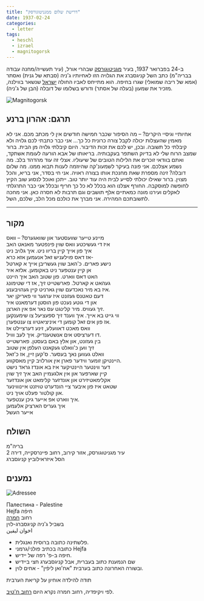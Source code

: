 ```yaml
---
title: "דרישת שלום ממגניטוגורסק"
date: 1937-02-24
categories:
  - letter
tags:
  - heschl
  - izrael
  - magnitogorsk
---
```


ב-24 בפברואר 1937, בעיר [מגניטוגורסק](https://en.wikipedia.org/wiki/Magnitogorsk) שבהרי אורל,
(עיר תעשייה/מחנה עבודה בבריה"מ)
כתב השל קניגסברג את הגלויה הזו לאחיותיו ג'ניה (סבתא של גנית) ואסתר (אמא של ריבה שמואלי) שגרו בחיפה.
הוא מתייחס לאביו החולה [ישראל](https://dankenigsberg.github.io/pupko-papers/tags/#izrael)
 שנשאר בווילנה, מזכיר את שמעון (בעלה של אסתר) ודורש בשלומו של דובלה (הבן של ג'ניה).

![Magnitogorsk](/pupko-papers/assets/images/1937-02-24-heschl-magnitogorsk.jpg)

## תרגם: אהרון ברנע

אחיותיי וגיסיי היקרים? – מה הסיפור שכבר חמישה חודשים אין לי מכתב מכם. אני לא מאמין שהעצלות יכולה לקבל צורה כרונית כל כך... אני כבר כתבתי לכם גלויה ולא קיבלתי כל תשובה. ובכן, יש לכם את זכות הדיבור. היום קיבלתי גלויה מן הבית. ברור שמצב הרוח שלי לא בדיוק השתפר בעקבותיה. בריאותו של אבא הורעה לעומת אשתקד, ואתם בוודאי זוכרים את הלילות הטובים של שיעוליו. אצלי זה עוד מהדהד בלב. מה נשמע אצלכם. אני פונה בעיקר לשמעונ'קה שהיוזמה לענות תבוא ממנו. מה שלום דובלה? זינה מספרת שאת מחנכת אותו בצורה ראויה. אני חי בסדר, אני בריא, והכל מצוין. ברור שאילו יכולתי לסייע לבית היה עוד יותר טוב. ייתכן ואוכל לנסוע שוב הקיץ לחופשה למוסקבה. החורף אצלנו הוא בכלל לא כל כך חריף ובכלל אני כבר התרגלתי לאקלים ועירנו מונה כמאתיים אלף תושבים וגם תרבות לא חסרה כאן.
אני מחכה לתשובתכם המהירה.
אני מברך את כולכם מכל הלב,
שלכם, השל.

----

## מקור

מיינע טייער שוועסטער און שוואגערס? – וואס  
איז די געשיכטע וואס שוין פינפטער מאנאט האב  
איך פון אייך קיין בריוו ניט. איך גלויב ניט  
אז דאס פוילעניש זאל אנעמען אזא כרא-  
נישע פארים. כ'האב שוין געשריבן אייך א קארטל  
אן קיין ענטפער ניט באקומען. אלזא איר  
האט דאס ווארט. פון שטוב האב איך היינט  
געהאט א קארטל. פארשטייט זיך, אז די שטימונג  
איז בא מיר נאכדעם שוין גארניט קיין געהויבענע.  
דעם טאטנס געזונט איז ערגער ווי פאריקן יאר  
און די גוטע נעכט פון הוסטן דערמאנט איר  
זיך געוויס. מיר קלינגט עס נאר אפ אין הארצן.  
ווי גייט בא אייך. איך ווענד זיך ספעציעל צו שימענקען  
אז פון אים זאל קומען די איניציאטיוו צו ענטפערן.  
וואס מאכט דאוועלע, זינע דערציילט אז  
דו דערציסט אים אנשטענדיק. איך לעב ווויל.  
בין געזונט, און אלץ באם בעסטן. פארשטייט  
זיך ווען כ'וואלט געקאנט העלפן אין שטוב  
וואלט געווען נאך בעסער.   ס'קען זיין, אז כ'זאל  
היינטיקן זומער ווידער פארן אין אורלויב קיין מאסקווע.  
דער ווינטער היינטיקער איז בא אונדז גראד נישט  
קיין שארפער און אין אלגעמיין האב איך זיך שוין  
אקלימאטיזירט און אונדזער קלימאט און אונדזער  
שטאט איז פון איבער ציי הונדערט טויזנט איינוווינער  
און קולטור פעלט אויך ניט.  
איך ווארט אפ אייער גיכן ענטפער.  
איך געריס הארציק אלעמען  
אייער העשל


## השולח
בריה"מ  
עיר מגניטוגורסק, אזור קירוב, רחוב פיינרסקייה, דירה 2  
הסל איזראילוביץ קניגסברג


## נמענים


![Adressee](/pupko-papers/assets/images/1937-02-24-heschl-magnitogorsk-front.jpg)

Палестина - Palestine\
Hejfa חיפֿה\
רחוב [חמרה](https://he.wikipedia.org/wiki/%D7%9B%D7%99%D7%9B%D7%A8_%D7%97%D7%9E%D7%A8%D7%94)\
בשביל ג'ניה קניגסברג-לוין\
اخوان ليفين

* פלשתינה כתובה ברוסית ואנגלית.
* כתובה בכתיב פולני/גרמני Hejfa
* חיפה ב-פ' רפה של יידיש.
* שם הנמענת כתוב בעברית, אבל קניגסבערג חצי ביידיש
* ובשורה האחרונה כתוב בערבית "אח'ואן ליפֿין" - אחים לוין.

תודה להילדה אוחיון על קריאת הערבית

לפי ויקיפדיה, רחוב חמרה נקרא היום [רחוב ח'טיב](https://goo.gl/maps/wbY3tgsEvPhRvZer9).
